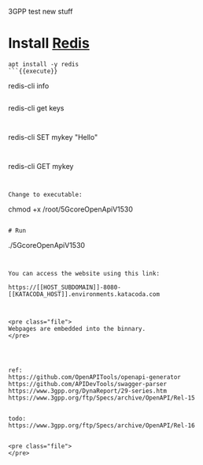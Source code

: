 3GPP test new stuff


# Install [Redis](https://redis.io/)
```
apt install -y redis
```{{execute}}

```
redis-cli info
```{{execute}}

```
redis-cli get keys
```{{execute}}


```
redis-cli SET mykey "Hello"
```{{execute}}


```
redis-cli GET mykey
```{{execute}}


Change to executable:
```
chmod +x /root/5GcoreOpenApiV1530 
```{{execute}}

# Run
```
./5GcoreOpenApiV1530 
```{{execute}}


You can access the website using this link:

https://[[HOST_SUBDOMAIN]]-8080-[[KATACODA_HOST]].environments.katacoda.com



<pre class="file">
Webpages are embedded into the binnary.
</pre>




ref:
https://github.com/OpenAPITools/openapi-generator
https://github.com/APIDevTools/swagger-parser
https://www.3gpp.org/DynaReport/29-series.htm
https://www.3gpp.org/ftp/Specs/archive/OpenAPI/Rel-15


todo:
https://www.3gpp.org/ftp/Specs/archive/OpenAPI/Rel-16


<pre class="file">
</pre>
